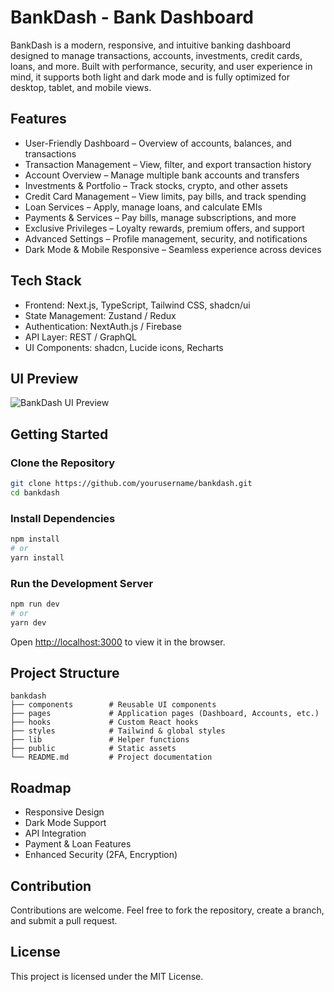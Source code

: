 # BankDash - Bank Dashboard  

BankDash is a modern, responsive, and intuitive banking dashboard designed to manage transactions, accounts, investments, credit cards, loans, and more. Built with performance, security, and user experience in mind, it supports both light and dark mode and is fully optimized for desktop, tablet, and mobile views.  

## Features  

- User-Friendly Dashboard – Overview of accounts, balances, and transactions  
- Transaction Management – View, filter, and export transaction history  
- Account Overview – Manage multiple bank accounts and transfers  
- Investments & Portfolio – Track stocks, crypto, and other assets  
- Credit Card Management – View limits, pay bills, and track spending  
- Loan Services – Apply, manage loans, and calculate EMIs  
- Payments & Services – Pay bills, manage subscriptions, and more  
- Exclusive Privileges – Loyalty rewards, premium offers, and support  
- Advanced Settings – Profile management, security, and notifications  
- Dark Mode & Mobile Responsive – Seamless experience across devices  

## Tech Stack  

- Frontend: Next.js, TypeScript, Tailwind CSS, shadcn/ui  
- State Management: Zustand / Redux  
- Authentication: NextAuth.js / Firebase  
- API Layer: REST / GraphQL  
- UI Components: shadcn, Lucide icons, Recharts  

## UI Preview
![BankDash UI Preview](https://ik.imagekit.io/chewdee/bankdash.png?updatedAt=1744012831575)

## Getting Started  

### Clone the Repository  

```bash
git clone https://github.com/yourusername/bankdash.git
cd bankdash
```

### Install Dependencies  

```bash
npm install
# or
yarn install
```

### Run the Development Server  

```bash
npm run dev
# or
yarn dev
```

Open [http://localhost:3000](http://localhost:3000) to view it in the browser.  

## Project Structure  

```
bankdash
├── components        # Reusable UI components
├── pages             # Application pages (Dashboard, Accounts, etc.)
├── hooks             # Custom React hooks
├── styles            # Tailwind & global styles
├── lib               # Helper functions
├── public            # Static assets
└── README.md         # Project documentation
```

## Roadmap  

- Responsive Design  
- Dark Mode Support  
- API Integration  
- Payment & Loan Features  
- Enhanced Security (2FA, Encryption)  

## Contribution  

Contributions are welcome. Feel free to fork the repository, create a branch, and submit a pull request.  

## License  

This project is licensed under the MIT License.
